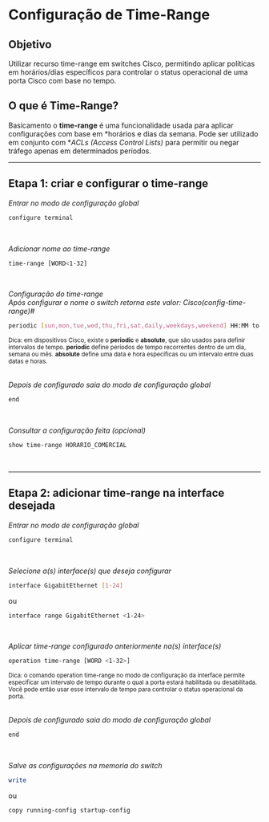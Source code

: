 # Configuração de Time-Range

## Objetivo
Utilizar recurso time-range em switches Cisco, permitindo aplicar políticas em horários/dias específicos para controlar o status operacional de uma porta Cisco com base no tempo.

## O que é Time-Range?

Basicamento o __time-range__ é uma funcionalidade usada para aplicar configurações com base em *horários e dias da semana. Pode ser utilizado em conjunto com **ACLs (Access Control Lists)* para permitir ou negar tráfego apenas em determinados períodos.

---

## Etapa 1: criar e configurar o time-range
_Entrar no modo de configuração global_
~~~bash
configure terminal
~~~
<br>

_Adicionar nome ao time-range_
~~~bash
time-range [WORD<1-32] 
~~~
<br>

_Configuração do time-range_
<br>
_Após configurar o nome o switch retorna este valor: Cisco(config-time-range)#_
~~~bash
periodic [sun,mon,tue,wed,thu,fri,sat,daily,weekdays,weekend] HH:MM to HH:MM
~~~
<sup>Dica: em dispositivos Cisco, existe o __periodic__ e __absolute__, que são usados ​​para definir intervalos de tempo. __periodic__ define períodos de tempo recorrentes dentro de um dia, semana ou mês. __absolute__ define uma data e hora específicas ou um intervalo entre duas datas e horas.
</sup><br><br>

_Depois de configurado saia do modo de configuração global_
~~~bash
end
~~~
<br>

_Consultar a configuração feita (opcional)_
~~~bash
show time-range HORARIO_COMERCIAL
~~~
<br>

---

## Etapa 2: adicionar time-range na interface desejada
_Entrar no modo de configuração global_
~~~bash
configure terminal
~~~
<br>

_Selecione a(s) interface(s) que deseja configurar_
~~~bash
interface GigabitEthernet [1-24]
~~~
ou
~~~bash
interface range GigabitEthernet <1-24>
~~~
<br>

_Aplicar time-range configurado anteriormente na(s) interface(s)_
~~~bash
operation time-range [WORD <1-32>]
~~~
<sup>Dica: o comando operation time-range no modo de configuração da interface permite especificar um intervalo de tempo durante o qual a porta estará habilitada ou desabilitada. Você pode então usar esse intervalo de tempo para controlar o status operacional da porta.</sup><br><br>


_Depois de configurado saia do modo de configuração global_
~~~bash
end
~~~
<br>

_Salve as configurações na memoria do switch_
~~~bash
write
~~~
ou
~~~bash
copy running-config startup-config
~~~








